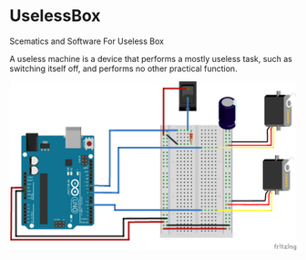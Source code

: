 # UselessBox
Scematics and Software For Useless Box

A useless machine is a device that performs a mostly useless task, such as switching itself off, and performs no other practical function.

![Schematic](UselessBox_bb.png)

